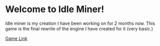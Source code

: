 # Welcome to Idle Miner!

Idle miner is my creation I have been working on for 2 months now. This game is the final rewrite of the engine I have created for it (very basic.) 

[Game Link](ryanschaefer.github.io/game)
